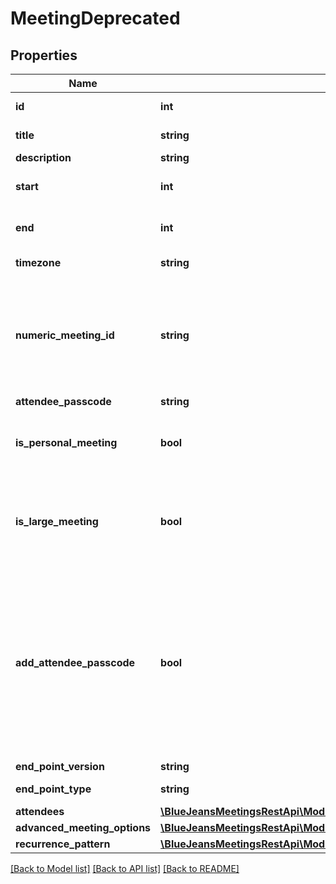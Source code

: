 # MeetingDeprecated

## Properties
Name | Type | Description | Notes
------------ | ------------- | ------------- | -------------
**id** | **int** | Unique identifier for meeting. | [optional] 
**title** | **string** |  | [default to 'My Test Meeting']
**description** | **string** |  | [optional] 
**start** | **int** | A [UNIX Timestamp](https://currentmillis.com/) in milliseconds | 
**end** | **int** | A [UNIX Timestamp](https://currentmillis.com/) in milliseconds | 
**timezone** | **string** |  | [optional] [default to 'America/New_York']
**numeric_meeting_id** | **string** | The meeting ID that participants will see and use to join the conference. When joining via phone, this is the code they enter via DTMF to join. | [optional] 
**attendee_passcode** | **string** |  | [optional] 
**is_personal_meeting** | **bool** | Use the scheduler&#39;s personal meeting room and Id for this meeting. | [optional] [default to false]
**is_large_meeting** | **bool** | If true, the meeting is assumed to be large and thus no announcement will be made when a participant joins. | [optional] 
**add_attendee_passcode** | **bool** | Indicate if you want the attendees to be forced to enter a passcode on entry for extra security. The passcode will be randomly generated at schedule and will be returned in attendeePasscode property of the meeting. | [optional] 
**end_point_version** | **string** |  | [default to '2.10']
**end_point_type** | **string** |  | [default to 'WEB_APP']
**attendees** | [**\BlueJeansMeetingsRestApi\Model\Attendee[]**](Attendee.md) |  | [optional] 
**advanced_meeting_options** | [**\BlueJeansMeetingsRestApi\Model\MeetingDeprecatedAdvancedMeetingOptions**](MeetingDeprecatedAdvancedMeetingOptions.md) |  | [optional] 
**recurrence_pattern** | [**\BlueJeansMeetingsRestApi\Model\MeetingRecurrencePattern**](MeetingRecurrencePattern.md) |  | [optional] 

[[Back to Model list]](../README.md#documentation-for-models) [[Back to API list]](../README.md#documentation-for-api-endpoints) [[Back to README]](../README.md)


